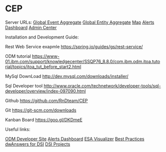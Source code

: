 # CEP

Server URLs:
[Global Event Aggregate](https://localhost:9443/ibm/ia/rest/solutions/Blur/aggregate/defvarnumberx95ofx95hotx95buildingx95alertsx95today)
[Global Entity Aggregate](https://localhost:9443/ibm/ia/rest/solutions/Blur/aggregate/defvarnumberx95ofx95criminalx95organizations)
[Map](https://localhost:9443/ibm/maps/)
[Alerts Dashboard](http://localhost:8000)
[Admin Center](https://localhost:9443/adminCenter/)

Installation and Development Guide:

Rest Web Service exapmle
https://spring.io/guides/gs/rest-service/

ODM tutorial
https://www-01.ibm.com/support/knowledgecenter/SSQP76_8.8.0/com.ibm.odm.itoa.tutorial/topics/itoa_tut_before_start2.html

MySql DownLoad
http://dev.mysql.com/downloads/installer/

Sql Developer tool
http://www.oracle.com/technetwork/developer-tools/sql-developer/overview/index-097090.html

Github
https://github.com/RnDteam/CEP

Git
https://git-scm.com/downloads

Kanban Board
https://goo.gl/DKDmeE

Useful links:

[ODM Developer Site](https://developer.ibm.com/odm)
[Alerts Dashboard](https://hub.jazz.net/project/dselman/odm-dsi-alerts_dashboard/overview)
[ESA Visualizer](http://solutionbuddy.mybluemix.net/esaviz/)
[Best Practices](https://developer.ibm.com/odm/docs/best-practices/)
[dwAnswers for DSI](https://developer.ibm.com/answers/topics/ds-insights/)
[DSI Projects](https://hub.jazz.net/explore/search?text=odm-dsi&scope=public)